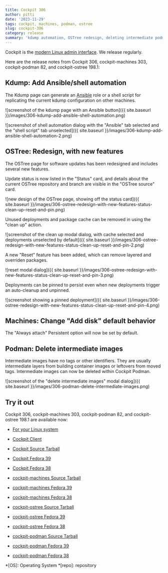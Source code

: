 ```yaml
---
title: Cockpit 306
author: pitti
date: '2023-11-29'
tags: cockpit, machines, podman, ostree
slug: cockpit-306
category: release
summary: 'kdump automation, OSTree redesign, deleting intermediate podman images'
---
```


Cockpit is the [modern Linux admin interface](https://cockpit-project.org/).
We release regularly.

Here are the release notes from Cockpit 306, cockpit-machines 303, cockpit-podman 82, and cockpit-ostree 198.1:


## Kdump: Add Ansible/shell automation

The Kdump page can generate an [Ansible](https://www.ansible.com/automation) role or a shell script for replicating the current kdump configuration on other machines.

![screenshot of the kdump page with an Ansible button]({{ site.baseurl }}/images/306-kdump-add-ansible-shell-automation.png)

![screenshot of shell automation dialog with the "Ansible" tab selected and the "shell script" tab unselected]({{ site.baseurl }}/images/306-kdump-add-ansible-shell-automation-2.png)

## OSTree: Redesign, with new features

The OSTree page for software updates has been redesigned and includes several new features.

Update status is now listed in the "Status" card, and details about the current OSTree repository and branch are visible in the "OSTree source" card.

![new design of the OSTree page, showing off the status card]({{ site.baseurl }}/images/306-ostree-redesign-with-new-features-status-clean-up-reset-and-pin.png)

Unused deployments and package cache can be removed in using the "clean up" action.

![screenshot of the clean up modal dialog, with cache selected and deployments unselected by default]({{ site.baseurl }}/images/306-ostree-redesign-with-new-features-status-clean-up-reset-and-pin-2.png)

A new "Reset" feature has been added, which can remove layered and overriden packages.

![reset modal dialog]({{ site.baseurl }}/images/306-ostree-redesign-with-new-features-status-clean-up-reset-and-pin-3.png)

Deployments can be pinned to persist even when new deployments trigger an auto-cleanup and unpinned.

![screenshot showing a pinned deployment]({{ site.baseurl }}/images/306-ostree-redesign-with-new-features-status-clean-up-reset-and-pin-4.png)
## Machines: Change "Add disk" default behavior

The "Always attach" Persistent option will now be set by default.

## Podman: Delete intermediate images

Intermediate images have no tags or other identifiers. They are usually intermediate layers from building container images or leftovers from moved tags. Intermediate images can now be deleted within Cockpit Podman.

![screenshot of the "delete intermediate images" modal dialog]({{ site.baseurl }}/images/306-podman-delete-intermediate-images.png)

## Try it out

Cockpit 306, cockpit-machines 303, cockpit-podman 82, and cockpit-ostree 198.1 are available now:

* [For your Linux system](https://cockpit-project.org/running.html)
* [Cockpit Client](https://flathub.org/apps/details/org.cockpit_project.CockpitClient)

* [Cockpit Source Tarball](https://github.com/cockpit-project/cockpit/releases/tag/306)
* [Cockpit Fedora 39](https://bodhi.fedoraproject.org/updates/FEDORA-2023-4d96c042db)
* [Cockpit Fedora 38](https://bodhi.fedoraproject.org/updates/FEDORA-2023-341915a0cc)
* [cockpit-machines Source Tarball]()
* [cockpit-machines Fedora 39](https://bodhi.fedoraproject.org/updates/FEDORA-2023-3bf577c576)
* [cockpit-machines Fedora 38](https://bodhi.fedoraproject.org/updates/FEDORA-2023-727c91dbd4)
* [cockpit-ostree Source Tarball](https://github.com/cockpit-project/cockpit-ostree/releases/tag/198.1)
* [cockpit-ostree Fedora 39](https://bodhi.fedoraproject.org/updates/FEDORA-2023-cf8edd8c6c)
* [cockpit-ostree Fedora 38](https://bodhi.fedoraproject.org/updates/FEDORA-2023-e0d8c37bc8)
* [cockpit-podman Source Tarball](https://github.com/cockpit-project/cockpit-podman/releases/tag/82)
* [cockpit-podman Fedora 39](https://bodhi.fedoraproject.org/updates/FEDORA-2023-1d879a2b9c)
* [cockpit-podman Fedora 38](https://bodhi.fedoraproject.org/updates/FEDORA-2023-ec90e7ae52)

*[OS]: Operating System
*[repo]: repository
